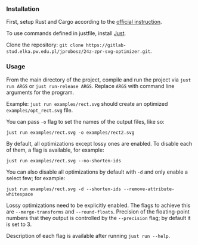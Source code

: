 ### Installation

First, setup Rust and Cargo according to the [official instruction](https://doc.rust-lang.org/cargo/getting-started/installation.html).

To use commands defined in justfile, install [Just](https://github.com/casey/just#Installation).

Clone the repository: `git clone https://gitlab-stud.elka.pw.edu.pl/jprobosz/24z-zpr-svg-optimizer.git`.

### Usage

From the main directory of the project, compile and run the project via `just run ARGS` or `just run-release ARGS`. Replace `ARGS` with command line arguments for the program.

Example: `just run examples/rect.svg` should create an optimized `examples/opt_rect.svg` file.

You can pass `-o` flag to set the names of the output files, like so:

`just run examples/rect.svg -o examples/rect2.svg`

By default, all optimizations except lossy ones are enabled. To disable each of them, a flag is available, for example:

`just run examples/rect.svg --no-shorten-ids`

You can also disable all optimizations by default with `-d` and only enable a select few; for example:

`just run examples/rect.svg -d --shorten-ids --remove-attribute-whitespace`

Lossy optimizations need to be explicitly enabled. The flags to achieve this are `--merge-transforms` and `--round-floats`. Precision of the floating-point numbers that they output is controlled by the `--precision` flag; by default it is set to 3.

Description of each flag is available after running `just run --help`.
